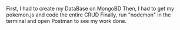 First, I had to create my DataBase on MongoBD
Then, I had to get my pokemon.js and code the entire CRUD
Finally, run "nodemon" in the terminal and open Postman to see my work done.